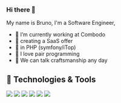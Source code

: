 

<!--
**bruno-ds/bruno-ds** is a ✨ _special_ ✨ repository because its `README.md` (this file) appears on your GitHub profile.

Here are some ideas to get you started:

-->


### Hi there 👋


<!-- Actual text -->
My name is Bruno, I'm a Software Engineer,

- 🔭 I’m currently working at Combodo
- 🌱 creating a SaaS offer 
- 🐘 in PHP (symfony/iTop)
- 👯 I love pair programming
- 💬 We can talk craftsmanship any day



<!-- Links to your social media accounts -->



## 🔧 Technologies & Tools

![](https://img.shields.io/badge/Editor-IntelliJ_IDEA-informational?style=flat&logo=intellij-idea&logoColor=white&color=2bbc8a)
![](https://img.shields.io/badge/Editor-PHPStorm-informational?style=flat&logo=phpstorm&logoColor=white&color=2bbc8a)
![](https://img.shields.io/badge/Code-PHP-informational?style=flat&logo=php&logoColor=white&color=2bbc8a)
![](https://img.shields.io/badge/Shell-Bash-informational?style=flat&logo=gnu-bash&logoColor=white&color=2bbc8a)
![](https://img.shields.io/badge/Tools-MySQL-informational?style=flat&logo=mysql&logoColor=white&color=2bbc8a)
![](https://img.shields.io/badge/Tools-Docker-informational?style=flat&logo=docker&logoColor=white&color=2bbc8a)

